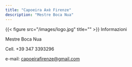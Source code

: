 ```yaml
---
title: "Capoeira Axè Firenze"
description: "Mestre Boca Nua"
---
```


{{< figure src="/images/logo.jpg" title="" >}}
Informazioni

Mestre Boca Nua

Cell. +39 347 3393296

e-mail: capoeirafirenze@gmail.com
